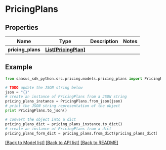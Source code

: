 # PricingPlans


## Properties

Name | Type | Description | Notes
------------ | ------------- | ------------- | -------------
**pricing_plans** | [**List[PricingPlan]**](PricingPlan.md) |  | 

## Example

```python
from saasus_sdk_python.src.pricing.models.pricing_plans import PricingPlans

# TODO update the JSON string below
json = "{}"
# create an instance of PricingPlans from a JSON string
pricing_plans_instance = PricingPlans.from_json(json)
# print the JSON string representation of the object
print PricingPlans.to_json()

# convert the object into a dict
pricing_plans_dict = pricing_plans_instance.to_dict()
# create an instance of PricingPlans from a dict
pricing_plans_form_dict = pricing_plans.from_dict(pricing_plans_dict)
```
[[Back to Model list]](../README.md#documentation-for-models) [[Back to API list]](../README.md#documentation-for-api-endpoints) [[Back to README]](../README.md)


